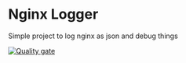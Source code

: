 # Nginx Logger

Simple project to log nginx as json and debug things

[![Quality gate](https://sonarcloud.io/api/project_badges/quality_gate?project=leitao-bcc_xp-logger)](https://sonarcloud.io/dashboard?id=leitao-bcc_xp-logger)
